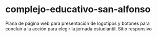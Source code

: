# complejo-educativo-san-alfonso
Plana de página web para presentación de logotipos y botones para concluir a la acción para elegir la jornada estudiantil. Sitio responsivo
